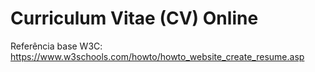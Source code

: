 # Curriculum Vitae (CV) Online

Referência base W3C: https://www.w3schools.com/howto/howto_website_create_resume.asp
